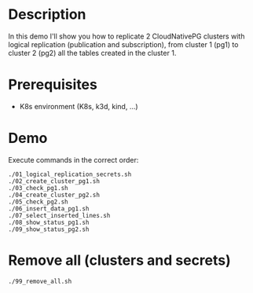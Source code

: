 # Description
In this demo I'll show you how to replicate 2 CloudNativePG clusters with logical replication (publication and subscription), from cluster 1 (pg1) to cluster 2 (pg2) all the tables created in the cluster 1.

# Prerequisites
- K8s environment (K8s, k3d, kind, ...)

# Demo
Execute commands in the correct order:
```
./01_logical_replication_secrets.sh
./02_create_cluster_pg1.sh
./03_check_pg1.sh
./04_create_cluster_pg2.sh
./05_check_pg2.sh
./06_insert_data_pg1.sh
./07_select_inserted_lines.sh
./08_show_status_pg1.sh
./09_show_status_pg2.sh
```

# Remove all (clusters and secrets)
```
./99_remove_all.sh
```

